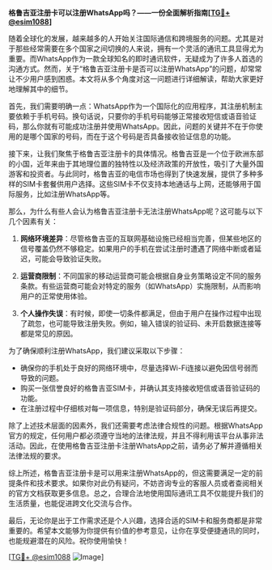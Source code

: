 **格鲁吉亚注册卡可以注册WhatsApp吗？——一份全面解析指南[[TG💪+ @esim1088](https://t.me/s/esim1088)]**

随着全球化的发展，越来越多的人开始关注国际通信和跨境服务的问题。尤其是对于那些经常需要在多个国家之间切换的人来说，拥有一个灵活的通讯工具显得尤为重要。而WhatsApp作为一款全球知名的即时通讯软件，无疑成为了许多人首选的沟通方式。然而，关于“格鲁吉亚注册卡是否可以注册WhatsApp”的问题，却常常让不少用户感到困惑。本文将从多个角度对这一问题进行详细解读，帮助大家更好地理解其中的细节。

首先，我们需要明确一点：WhatsApp作为一个国际化的应用程序，其注册机制主要依赖于手机号码。换句话说，只要你的手机号码能够正常接收短信或语音验证码，那么你就有可能成功注册并使用WhatsApp。因此，问题的关键并不在于你使用的是哪个国家的号码，而在于这个号码是否具备接收验证信息的功能。

接下来，让我们聚焦于格鲁吉亚注册卡的具体情况。格鲁吉亚是一个位于欧洲东部的小国，近年来由于其地理位置的独特性以及经济政策的开放性，吸引了大量外国游客和投资者。与此同时，格鲁吉亚的电信市场也得到了快速发展，提供了多种多样的SIM卡套餐供用户选择。这些SIM卡不仅支持本地通话与上网，还能够用于国际服务，比如注册WhatsApp等。

那么，为什么有些人会认为格鲁吉亚注册卡无法注册WhatsApp呢？这可能与以下几个因素有关：

1. **网络环境差异**：尽管格鲁吉亚的互联网基础设施已经相当完善，但某些地区的信号覆盖仍然不够稳定。如果用户的手机在尝试注册时遭遇了网络中断或者延迟，可能会导致验证失败。
   
2. **运营商限制**：不同国家的移动运营商可能会根据自身业务策略设定不同的服务条款。有些运营商可能会对特定的服务（如WhatsApp）实施限制，从而影响用户的正常使用体验。

3. **个人操作失误**：有时候，即使一切条件都满足，但由于用户在操作过程中出现了疏忽，也可能导致注册失败。例如，输入错误的验证码、未开启数据连接等都是常见的原因。

为了确保顺利注册WhatsApp，我们建议采取以下步骤：

- 确保你的手机处于良好的网络环境中，尽量选择Wi-Fi连接以避免因信号弱而导致的问题。
- 购买一张信誉良好的格鲁吉亚SIM卡，并确认其支持接收短信或语音验证码的功能。
- 在注册过程中仔细核对每一项信息，特别是验证码部分，确保无误后再提交。

除了上述技术层面的因素外，我们还需要考虑法律合规性的问题。根据WhatsApp官方的规定，任何用户都必须遵守当地的法律法规，并且不得利用该平台从事非法活动。因此，在使用格鲁吉亚注册卡注册WhatsApp之前，请务必了解并遵循相关法律法规的要求。

综上所述，格鲁吉亚注册卡是可以用来注册WhatsApp的，但这需要满足一定的前提条件和技术要求。如果你对此仍有疑问，不妨咨询专业的客服人员或者查阅相关的官方文档获取更多信息。总之，合理合法地使用国际通讯工具不仅能提升我们的生活质量，也能促进跨文化交流与合作。

最后，无论你是出于工作需求还是个人兴趣，选择合适的SIM卡和服务商都是非常重要的。希望本文能够为你提供有价值的参考意见，让你在享受便捷通讯的同时，也能规避潜在的风险。祝你使用愉快！

[[TG💪+ @esim1088](https://t.me/s/esim1088) ![Image](https://i.postimg.cc/4NQfJmqS/Snipaste-2025-05-13-00-14-12.png)]